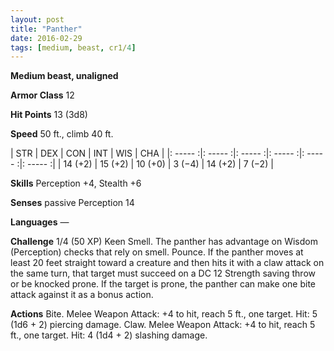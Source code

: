 ```yaml
---
layout: post
title: "Panther"
date: 2016-02-29
tags: [medium, beast, cr1/4]
---
```


**Medium beast, unaligned**

**Armor Class** 12

**Hit Points** 13 (3d8)

**Speed** 50 ft., climb 40 ft.

|   STR   |   DEX   |   CON   |   INT   |   WIS   |   CHA   |
|: ----- :|: ----- :|: ----- :|: ----- :|: ----- :|: ----- :|
| 14 (+2) | 15 (+2) | 10 (+0) | 3 (−4) | 14 (+2) | 7 (−2) |

**Skills** Perception +4, Stealth +6 

**Senses** passive Perception 14 

**Languages** — 

**Challenge** 1/4 (50 XP) Keen Smell. The panther has advantage on Wisdom (Perception) checks that rely on smell. Pounce. If the panther moves at least 20 feet straight toward a creature and then hits it with a claw attack on the same turn, that target must succeed on a DC 12 Strength saving throw or be knocked prone. If the target is prone, the panther can make one bite attack against it as a bonus action. 

**Actions** Bite. Melee Weapon Attack: +4 to hit, reach 5 ft., one target. Hit: 5 (1d6 + 2) piercing damage. Claw. Melee Weapon Attack: +4 to hit, reach 5 ft., one target. Hit: 4 (1d4 + 2) slashing damage.